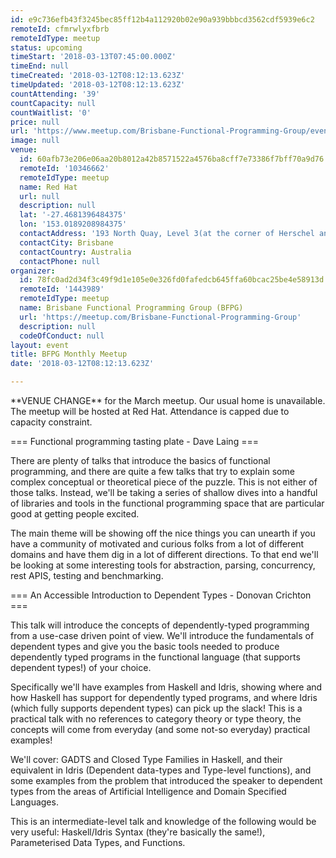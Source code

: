 ```yaml
---
id: e9c736efb43f3245bec85ff12b4a112920b02e90a939bbbcd3562cdf5939e6c2
remoteId: cfmrwlyxfbrb
remoteIdType: meetup
status: upcoming
timeStart: '2018-03-13T07:45:00.000Z'
timeEnd: null
timeCreated: '2018-03-12T08:12:13.623Z'
timeUpdated: '2018-03-12T08:12:13.623Z'
countAttending: '39'
countCapacity: null
countWaitlist: '0'
price: null
url: 'https://www.meetup.com/Brisbane-Functional-Programming-Group/events/245757004/'
image: null
venue:
  id: 60afb73e206e06aa20b8012a42b8571522a4576ba8cff7e73386f7bff70a9d76
  remoteId: '10346662'
  remoteIdType: meetup
  name: Red Hat
  url: null
  description: null
  lat: '-27.4681396484375'
  lon: '153.0189208984375'
  contactAddress: '193 North Quay, Level 3(at the corner of Herschel and North Quay)'
  contactCity: Brisbane
  contactCountry: Australia
  contactPhone: null
organizer:
  id: 78fc0ad2d34f3c49f9d1e105e0e326fd0fafedcb645ffa60bcac25be4e58913d
  remoteId: '1443989'
  remoteIdType: meetup
  name: Brisbane Functional Programming Group (BFPG)
  url: 'https://meetup.com/Brisbane-Functional-Programming-Group'
  description: null
  codeOfConduct: null
layout: event
title: BFPG Monthly Meetup
date: '2018-03-12T08:12:13.623Z'

---
```

<p>**VENUE CHANGE** for the March meetup. Our usual home is unavailable. The meetup will be hosted at Red Hat. Attendance is capped due to capacity constraint.</p> <p>=== Functional programming tasting plate - Dave Laing ===</p> <p>There are plenty of talks that introduce the basics of functional programming, and there are quite a few talks that try to explain some complex conceptual or theoretical piece of the puzzle. This is not either of those talks. Instead, we'll be taking a series of shallow dives into a handful of libraries and tools in the functional programming space that are particular good at getting people excited.</p> <p>The main theme will be showing off the nice things you can unearth if you have a community of motivated and curious folks from a lot of different domains and have them dig in a lot of different directions. To that end we'll be looking at some interesting tools for abstraction, parsing, concurrency, rest APIS, testing and benchmarking.</p> <p>=== An Accessible Introduction to Dependent Types - Donovan Crichton ===</p> <p>This talk will introduce the concepts of dependently-typed programming from a use-case driven point of view. We'll introduce the fundamentals of dependent types and give you the basic tools needed to produce dependently typed programs in the functional language (that supports dependent types!) of your choice.</p> <p>Specifically we'll have examples from Haskell and Idris, showing where and how Haskell has support for dependently typed programs, and where Idris (which fully supports dependent types) can pick up the slack! This is a practical talk with no references to category theory or type theory, the concepts will come from everyday (and some not-so everyday) practical examples!</p> <p>We'll cover: GADTS and Closed Type Families in Haskell, and their equivalent in Idris (Dependent data-types and Type-level functions), and some examples from the problem that introduced the speaker to dependent types from the areas of Artificial Intelligence and Domain Specified Languages.</p> <p>This is an intermediate-level talk and knowledge of the following would be very useful: Haskell/Idris Syntax (they're basically the same!), Parameterised Data Types, and Functions.</p>
